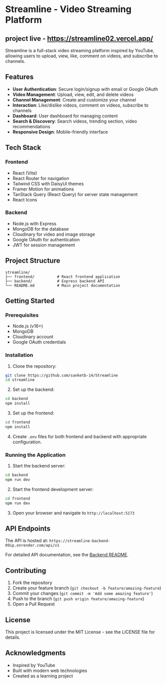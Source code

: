 # Streamline - Video Streaming Platform

## project live - https://streamline02.vercel.app/

Streamline is a full-stack video streaming platform inspired by YouTube, allowing users to upload, view, like, comment on videos, and subscribe to channels.



## Features

- **User Authentication**: Secure login/signup with email or Google OAuth
- **Video Management**: Upload, view, edit, and delete videos
- **Channel Management**: Create and customize your channel
- **Interaction**: Like/dislike videos, comment on videos, subscribe to channels
- **Dashboard**: User dashboard for managing content
- **Search & Discovery**: Search videos, trending section, video recommendations
- **Responsive Design**: Mobile-friendly interface

## Tech Stack

### Frontend
- React (Vite)
- React Router for navigation
- Tailwind CSS with DaisyUI themes
- Framer Motion for animations
- TanStack Query (React Query) for server state management
- React Icons

### Backend
- Node.js with Express
- MongoDB for the database
- Cloudinary for video and image storage
- Google OAuth for authentication
- JWT for session management

## Project Structure

```
streamline/
├── frontend/          # React frontend application
├── backend/           # Express backend API
└── README.md          # Main project documentation
```

## Getting Started

### Prerequisites

- Node.js (v16+)
- MongoDB
- Cloudinary account
- Google OAuth credentials

### Installation

1. Clone the repository:
```bash
git clone https://github.com/sanketb-14/Streamline
cd streamline
```

2. Set up the backend:
```bash
cd backend
npm install
```

3. Set up the frontend:
```bash
cd frontend
npm install
```

4. Create `.env` files for both frontend and backend with appropriate configuration.

### Running the Application

1. Start the backend server:
```bash
cd backend
npm run dev
```

2. Start the frontend development server:
```bash
cd frontend
npm run dev
```

3. Open your browser and navigate to `http://localhost:5173`

## API Endpoints

The API is hosted at: `https://streamline-backend-09ip.onrender.com/api/v1`

For detailed API documentation, see the [Backend README](./backend/README.md).

## Contributing

1. Fork the repository
2. Create your feature branch (`git checkout -b feature/amazing-feature`)
3. Commit your changes (`git commit -m 'Add some amazing feature'`)
4. Push to the branch (`git push origin feature/amazing-feature`)
5. Open a Pull Request

## License

This project is licensed under the MIT License - see the LICENSE file for details.

## Acknowledgments

- Inspired by YouTube
- Built with modern web technologies
- Created as a learning project

